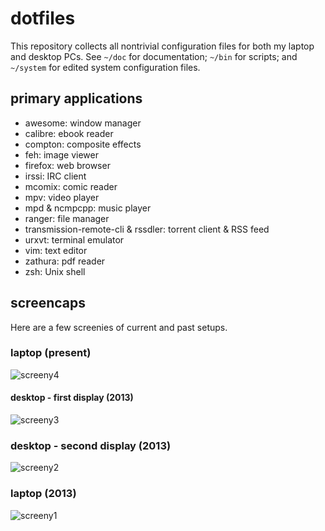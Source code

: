 # dotfiles
This repository collects all nontrivial configuration files for both my laptop and desktop PCs. See `~/doc` for documentation; `~/bin` for scripts; and `~/system` for edited system configuration files.

## primary applications

* awesome: window manager
* calibre: ebook reader
* compton: composite effects
* feh: image viewer
* firefox: web browser
* irssi: IRC client
* mcomix: comic reader
* mpv: video player
* mpd & ncmpcpp: music player
* ranger: file manager
* transmission-remote-cli & rssdler: torrent client & RSS feed
* urxvt: terminal emulator
* vim: text editor
* zathura: pdf reader
* zsh: Unix shell

## screencaps
Here are a few screenies of current and past setups.

### laptop (present)
![screeny4](http://a.pomf.se/msusru.png)

#### desktop - first display (2013)
![screeny3](http://a.pomf.se/3Hy9.png)

### desktop - second display (2013)
![screeny2](http://a.pomf.se/6Wh3.png)

### laptop (2013)
![screeny1](http://a.pomf.se/3Zp7.gif)
